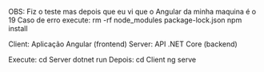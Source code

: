 OBS: Fiz o teste mas depois que eu vi que o Angular da minha maquina é o 19
Caso de erro execute:
rm -rf node_modules package-lock.json
npm install

Client: Aplicação Angular (frontend)
Server: API .NET Core (backend)

Execute:
cd Server
dotnet run
Depois:
cd Client
ng serve
